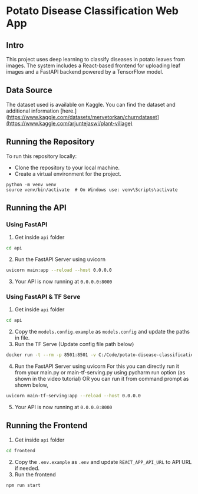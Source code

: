 # Potato Disease Classification Web App

## Intro
This project uses deep learning to classify diseases in potato leaves from images. The system includes a React-based frontend for uploading leaf images and a FastAPI backend powered by a TensorFlow model.

## Data Source
The dataset used is available on Kaggle. You can find the dataset and additional information [here.](https://www.kaggle.com/datasets/mervetorkan/churndataset](https://www.kaggle.com/arjuntejaswi/plant-village)

## Running the Repository
To run this repository locally:
+ Clone the repository to your local machine.
+ Create a virtual environment for the project.
```
python -m venv venv
source venv/bin/activate  # On Windows use: venv\Scripts\activate
```

## Running the API

### Using FastAPI

1. Get inside `api` folder

```bash
cd api
```

2. Run the FastAPI Server using uvicorn

```bash
uvicorn main:app --reload --host 0.0.0.0
```

3. Your API is now running at `0.0.0.0:8000`

### Using FastAPI & TF Serve

1. Get inside `api` folder

```bash
cd api
```

2. Copy the `models.config.example` as `models.config` and update the paths in file.
3. Run the TF Serve (Update config file path below)

```bash
docker run -t --rm -p 8501:8501 -v C:/Code/potato-disease-classification:/potato-disease-classification tensorflow/serving --rest_api_port=8501 --model_config_file=/potato-disease-classification/models.config
```

4. Run the FastAPI Server using uvicorn
   For this you can directly run it from your main.py or main-tf-serving.py using pycharm run option (as shown in the video tutorial)
   OR you can run it from command prompt as shown below,

```bash
uvicorn main-tf-serving:app --reload --host 0.0.0.0
```

5. Your API is now running at `0.0.0.0:8000`

## Running the Frontend

1. Get inside `api` folder

```bash
cd frontend
```

2. Copy the `.env.example` as `.env` and update `REACT_APP_API_URL` to API URL if needed.
3. Run the frontend

```bash
npm run start
```
